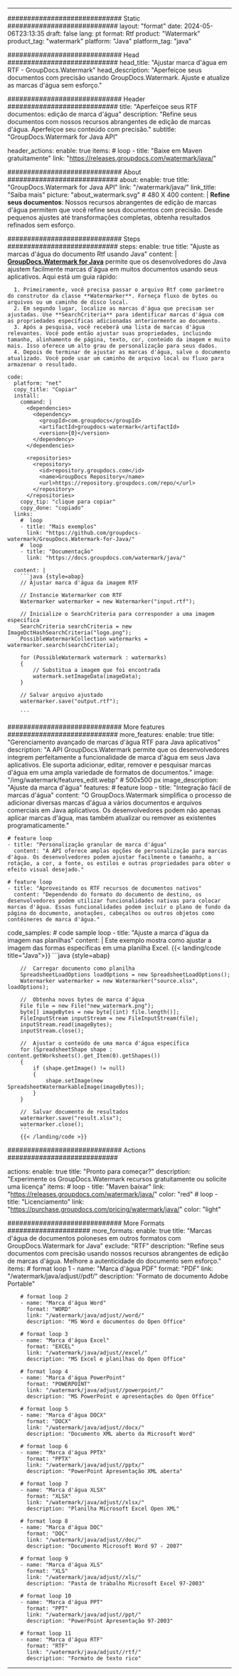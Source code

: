 
---
############################# Static ############################
layout: "format"
date:  2024-05-06T23:13:35
draft: false
lang: pt
format: Rtf
product: "Watermark"
product_tag: "watermark"
platform: "Java"
platform_tag: "java"

############################# Head ############################
head_title: "Ajustar marca d'água em RTF - GroupDocs.Watermark"
head_description: "Aperfeiçoe seus documentos com precisão usando GroupDocs.Watermark. Ajuste e atualize as marcas d'água sem esforço."

############################# Header ############################
title: "Aperfeiçoe seus RTF documentos: edição de marca d'água" 
description: "Refine seus documentos com nossos recursos abrangentes de edição de marcas d'água. Aperfeiçoe seu conteúdo com precisão."
subtitle: "GroupDocs.Watermark for Java API" 

header_actions:
  enable: true
  items:
    #  loop
    - title: "Baixe em Maven gratuitamente"
      link: "https://releases.groupdocs.com/watermark/java/"
      
############################# About ############################
about:
    enable: true
    title: "GroupDocs.Watermark for Java API"
    link: "/watermark/java/"
    link_title: "Saiba mais"
    picture: "about_watermark.svg" # 480 X 400
    content: |
       **Refine seus documentos**: Nossos recursos abrangentes de edição de marcas d'água permitem que você refine seus documentos com precisão. Desde pequenos ajustes até transformações completas, obtenha resultados refinados sem esforço.

############################# Steps ############################
steps:
    enable: true
    title: "Ajuste as marcas d'água do documento Rtf usando Java"
    content: |
      **[GroupDocs.Watermark for Java](https://products.groupdocs.com/watermark/java/)** permite que os desenvolvedores do Java ajustem facilmente marcas d'água em muitos documentos usando seus aplicativos. Aqui está um guia rápido:
      
      1. Primeiramente, você precisa passar o arquivo Rtf como parâmetro do construtor da classe **Watermarker**. Forneça fluxo de bytes ou arquivos ou um caminho de disco local.
      2. Em segundo lugar, localize as marcas d'água que precisam ser ajustadas. Use **SearchCriteria** para identificar marcas d'água com as propriedades específicas adicionadas anteriormente ao documento.
      3. Após a pesquisa, você receberá uma lista de marcas d'água relevantes. Você pode então ajustar suas propriedades, incluindo tamanho, alinhamento de página, texto, cor, conteúdo da imagem e muito mais. Isso oferece um alto grau de personalização para seus dados.
      4. Depois de terminar de ajustar as marcas d'água, salve o documento atualizado. Você pode usar um caminho de arquivo local ou fluxo para armazenar o resultado.
   
    code:
      platform: "net"
      copy_title: "Copiar"
      install:
        command: |
          <dependencies>
            <dependency>
              <groupId>com.groupdocs</groupId>
              <artifactId>groupdocs-watermark</artifactId>
              <version>{0}</version>
            </dependency>
          </dependencies>

          <repositories>
            <repository>
              <id>repository.groupdocs.com</id>
              <name>GroupDocs Repository</name>
              <url>https://repository.groupdocs.com/repo/</url>
            </repository>
          </repositories>
        copy_tip: "clique para copiar"
        copy_done: "copiado"
      links:
        #  loop
        - title: "Mais exemplos"
          link: "https://github.com/groupdocs-watermark/GroupDocs.Watermark-for-Java/"
        #  loop
        - title: "Documentação"
          link: "https://docs.groupdocs.com/watermark/java/"
          
      content: |
        ```java {style=abap}
        // Ajustar marca d'água da imagem RTF

        // Instancie Watermarker com RTF
        Watermarker watermarker = new Watermarker("input.rtf");
        
        // Inicialize o SearchCriteria para corresponder a uma imagem específica
        SearchCriteria searchCriteria = new ImageDctHashSearchCriteria("logo.png");
        PossibleWatermarkCollection watermarks = watermarker.search(searchCriteria);

        for (PossibleWatermark watermark : watermarks)
        {
            // Substitua a imagem que foi encontrada
            watermark.setImageData(imageData);
        }

        // Salvar arquivo ajustado
        watermarker.save("output.rtf");
        
        ```
        
############################# More features ############################
more_features:
  enable: true
  title: "Gerenciamento avançado de marcas d'água RTF para Java aplicativos"
  description: "A API GroupDocs.Watermark permite que os desenvolvedores integrem perfeitamente a funcionalidade de marca d'água em seus Java aplicativos. Ele suporta adicionar, editar, remover e pesquisar marcas d'água em uma ampla variedade de formatos de documentos."
  image: "/img/watermark/features_edit.webp" # 500x500 px
  image_description: "Ajuste da marca d'água"
  features:
    # feature loop
    - title: "Integração fácil de marcas d'água"
      content: "O GroupDocs.Watermark simplifica o processo de adicionar diversas marcas d'água a vários documentos e arquivos comerciais em Java aplicativos. Os desenvolvedores podem não apenas aplicar marcas d'água, mas também atualizar ou remover as existentes programaticamente."

    # feature loop
    - title: "Personalização granular de marca d'água"
      content: "A API oferece amplas opções de personalização para marcas d'água. Os desenvolvedores podem ajustar facilmente o tamanho, a rotação, a cor, a fonte, os estilos e outras propriedades para obter o efeito visual desejado."

    # feature loop
    - title: "Aproveitando os RTF recursos de documentos nativos"
      content: "Dependendo do formato do documento de destino, os desenvolvedores podem utilizar funcionalidades nativas para colocar marcas d'água. Essas funcionalidades podem incluir o plano de fundo da página do documento, anotações, cabeçalhos ou outros objetos como contêineres de marca d'água."
      
  code_samples:
    # code sample loop
    - title: "Ajuste a marca d'água da imagem nas planilhas"
      content: |
        Este exemplo mostra como ajustar a imagem das formas específicas em uma planilha Excel.
        {{< landing/code title="Java">}}
        ```java {style=abap}
        
        //  Carregar documento como planilha
        SpreadsheetLoadOptions loadOptions = new SpreadsheetLoadOptions();
        Watermarker watermarker = new Watermarker("source.xlsx", loadOptions);

        //  Obtenha novos bytes de marca d'água
        File file = new File("new_watermark.png");
        byte[] imageBytes = new byte[(int) file.length()];
        FileInputStream inputStream = new FileInputStream(file);
        inputStream.read(imageBytes);
        inputStream.close();

        //  Ajustar o conteúdo de uma marca d'água específica
        for (SpreadsheetShape shape : content.getWorksheets().get_Item(0).getShapes())
        {
            if (shape.getImage() != null)
            {
                shape.setImage(new SpreadsheetWatermarkableImage(imageBytes));
            }
        }

        //  Salvar documento de resultados
        watermarker.save("result.xlsx");
        watermarker.close();
        ```
        {{< /landing/code >}}


############################# Actions ############################

actions:
  enable: true
  title: "Pronto para começar?"
  description: "Experimente os GroupDocs.Watermark recursos gratuitamente ou solicite uma licença"
  items:
    #  loop
    - title: "Maven baixar"
      link: "https://releases.groupdocs.com/watermark/java/"
      color: "red"
        #  loop
    - title: "Licenciamento"
      link: "https://purchase.groupdocs.com/pricing/watermark/java/"
      color: "light"


############################# More Formats #####################
more_formats:
    enable: true
    title: "Marcas d'água de documentos poloneses em outros formatos com GroupDocs.Watermark for Java"
    exclude: "RTF"
    description: "Refine seus documentos com precisão usando nossos recursos abrangentes de edição de marcas d'água. Melhore a autenticidade do documento sem esforço."
    items: 
        # format loop 1
        - name: "Marca d'água PDF"
          format: "PDF"
          link: "/watermark/java/adjust//pdf/"
          description: "Formato de documento Adobe Portable"

        # format loop 2
        - name: "Marca d'água Word"
          format: "WORD"
          link: "/watermark/java/adjust//word/"
          description: "MS Word e documentos do Open Office"
          
        # format loop 3
        - name: "Marca d'água Excel"
          format: "EXCEL"
          link: "/watermark/java/adjust//excel/"
          description: "MS Excel e planilhas do Open Office"

        # format loop 4
        - name: "Marca d'água PowerPoint"
          format: "POWERPOINT"
          link: "/watermark/java/adjust//powerpoint/"
          description: "MS PowerPoint e apresentações do Open Office"

        # format loop 5
        - name: "Marca d'água DOCX"
          format: "DOCX"
          link: "/watermark/java/adjust//docx/"
          description: "Documento XML aberto da Microsoft Word"
          
        # format loop 6
        - name: "Marca d'água PPTX"
          format: "PPTX"
          link: "/watermark/java/adjust//pptx/"
          description: "PowerPoint Apresentação XML aberta"
          
        # format loop 7
        - name: "Marca d'água XLSX"
          format: "XLSX"
          link: "/watermark/java/adjust//xlsx/"
          description: "Planilha Microsoft Excel Open XML"

        # format loop 8
        - name: "Marca d'água DOC"
          format: "DOC"
          link: "/watermark/java/adjust//doc/"
          description: "Documento Microsoft Word 97 - 2007"

        # format loop 9
        - name: "Marca d'água XLS"
          format: "XLS"
          link: "/watermark/java/adjust//xls/"
          description: "Pasta de trabalho Microsoft Excel 97-2003"

        # format loop 10
        - name: "Marca d'água PPT"
          format: "PPT"
          link: "/watermark/java/adjust//ppt/"
          description: "PowerPoint Apresentação 97-2003"

        # format loop 11
        - name: "Marca d'água RTF"
          format: "RTF"
          link: "/watermark/java/adjust//rtf/"
          description: "Formato de texto rico"

---